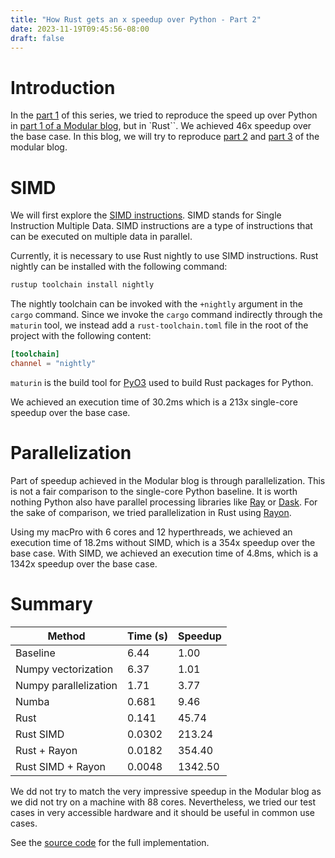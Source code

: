 ```yaml
---
title: "How Rust gets an x speedup over Python - Part 2"
date: 2023-11-19T09:45:56-08:00
draft: false
---
```


# Introduction

In the [part 1](../how-rust-x-speedup-over-python-1) of this series, we tried to reproduce the speed up over Python
in [part 1 of a Modular blog](https://www.modular.com/blog/how-mojo-gets-a-35-000x-speedup-over-python-part-1), but in `Rust``. We achieved 46x speedup over the base case. In this blog, we will try to reproduce
[part 2](https://www.modular.com/blog/how-mojo-gets-a-35-000x-speedup-over-python-part-2) and 
[part 3](https://www.modular.com/blog/mojo-a-journey-to-68-000x-speedup-over-python-part-3) of the modular blog.

# SIMD

We will first explore the [SIMD instructions](https://en.wikipedia.org/wiki/Single_instruction,_multiple_data). SIMD stands for Single Instruction Multiple Data. SIMD instructions are a type of instructions that can be executed on multiple data in parallel. 

Currently, it is necessary to use Rust nightly to use SIMD instructions. Rust nightly can be installed with the following command:

```bash
rustup toolchain install nightly
```

The nightly toolchain can be invoked with the `+nightly` argument in the `cargo` command. Since we invoke the `cargo`
command indirectly through the `maturin` tool, we instead add a `rust-toolchain.toml` file in the root of the project with the following content:

```toml
[toolchain]
channel = "nightly"
```

`maturin` is the build tool for [PyO3](https://pyo3.rs/v0.20.0/) used to build Rust packages for Python.

We achieved an execution time of 30.2ms which is a 213x single-core speedup over the base case. 

# Parallelization

Part of speedup achieved in the Modular blog is through parallelization. This is not a fair comparison to the single-core
Python baseline. It is worth nothing Python also have parallel processing libraries like [Ray](https://www.ray.io/) or
[Dask](https://www.dask.org/). For the sake of comparison, we tried parallelization in Rust using [Rayon](https://docs.rs/rayon/latest/rayon/).

Using my macPro with 6 cores and 12 hyperthreads, we achieved an execution time of 18.2ms without SIMD, which is a 354x speedup over the base case. With SIMD, we achieved an execution time of 4.8ms, which is a 1342x speedup over the base case.

# Summary

| Method    | Time (s) | Speedup |
| -------- | ------- | ------- |
| Baseline  | 6.44   | 1.00    |
| Numpy vectorization | 6.37 | 1.01 |
| Numpy parallelization | 1.71 | 3.77 |
| Numba | 0.681 | 9.46 |
| Rust | 0.141 | 45.74 |
| Rust SIMD | 0.0302 | 213.24 |
| Rust + Rayon | 0.0182 | 354.40 |
| Rust SIMD + Rayon | 0.0048 | 1342.50 |

We dd not try to match the very impressive speedup in the Modular blog as we did not try on a machine with 88 cores. Nevertheless, we tried our test cases in very accessible hardware and it should be useful in common use cases.

See the [source code](https://github.com/aspcompiler/py-rust-mandel) for the full implementation.